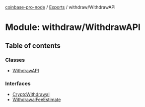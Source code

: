 [coinbase-pro-node](../README.md) / [Exports](../modules.md) / withdraw/WithdrawAPI

# Module: withdraw/WithdrawAPI

## Table of contents

### Classes

- [WithdrawAPI](../classes/withdraw_withdrawapi.withdrawapi.md)

### Interfaces

- [CryptoWithdrawal](../interfaces/withdraw_withdrawapi.cryptowithdrawal.md)
- [WithdrawalFeeEstimate](../interfaces/withdraw_withdrawapi.withdrawalfeeestimate.md)
